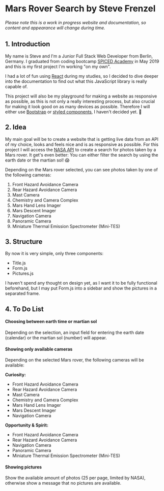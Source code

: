 # Mars Rover Search by Steve Frenzel

###### Please note this is a work in progress website and documentation, so content and appearance will change during time.

## 1. Introduction

My name is Steve and I'm a Junior Full Stack Web Developer from Berlin, Germany. I graduated from coding bootcamp [SPICED Academy](https://www.spiced-academy.com/) in May 2019 and this is my first project I'm working "on my own".

I had a lot of fun using [React](https://reactjs.org/) during my studies, so I decided to dive deeper into the documentation to find out what this JavaScript library is really capable of.

This project will also be my playground for making a website as responsive as possible, as this is not only a really interesting process, but also crucial for making it look good on as many devices as possible. Therefore I will either use [Bootstrap](https://getbootstrap.com/) or [styled components](https://www.styled-components.com/), I haven't decided yet. 😬

## 2. Idea

My main goal will be to create a website that is getting live data from an API of my choice, looks and feels nice and is as responsive as possible. For this project I will access the [NASA API](https://api.nasa.gov/api.html#MarsPhotos) to create a search for photos taken by a Mars rover. It get's even better: You can either filter the search by using the earth date or the martian sol! 😱

Depending on the Mars rover selected, you can see photos taken by one of the following cameras:

1. Front Hazard Avoidance Camera
2. Rear Hazard Avoidance Camera
3. Mast Camera
4. Chemistry and Camera Complex
5. Mars Hand Lens Imager
6. Mars Descent Imager
7. Navigation Camera
8. Panoramic Camera
9. Miniature Thermal Emission Spectrometer (Mini-TES)

## 3. Structure

By now it is very simple, only three components:

-   Title.js
-   Form.js
-   Pictures.js

I haven't spend any thought on design yet, as I want it to be fully functional beforehand, but I may put Form.js into a sidebar and show the pictures in a separated frame.

## 4. To Do List

#### Choosing between earth time or martian sol

Depending on the selection, an input field for entering the earth date (calendar) or the martian sol (number) will appear.

#### Showing only available cameras

Depending on the selected Mars rover, the following cameras will be available:

**Curiosity:**

-   Front Hazard Avoidance Camera
-   Rear Hazard Avoidance Camera
-   Mast Camera
-   Chemistry and Camera Complex
-   Mars Hand Lens Imager
-   Mars Descent Imager
-   Navigation Camera

**Opportunity & Spirit:**

-   Front Hazard Avoidance Camera
-   Rear Hazard Avoidance Camera
-   Navigation Camera
-   Panoramic Camera
-   Miniature Thermal Emission Spectrometer (Mini-TES)

#### Showing pictures

Show the available amount of photos (25 per page, limited by NASA), otherwise show a message that no pictures are available.
